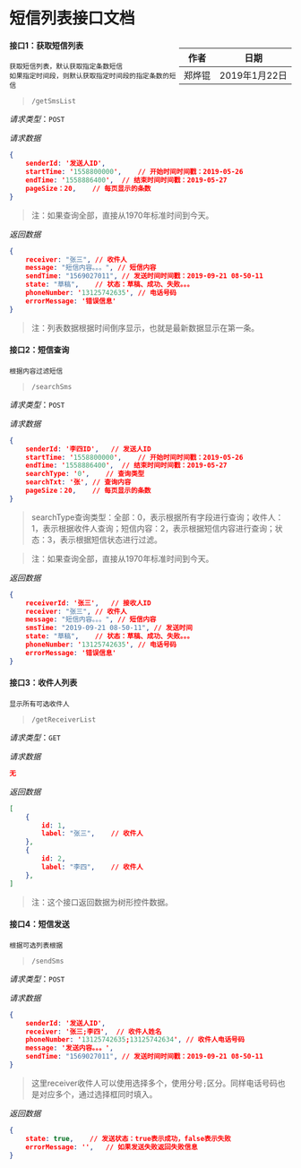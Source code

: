 # 短信列表接口文档

<div style="float:right">

|作者|日期|
|----|---|
|郑烨锟|2019年1月22日|

</div>

#### 接口1：获取短信列表

	获取短信列表，默认获取指定条数短信
	如果指定时间段，则默认获取指定时间段的指定条数的短信

> `/getSmsList`

*请求类型*：`POST`

*请求数据*

```json
{
	senderId: '发送人ID',
	startTime: '1558800000',	// 开始时间时间戳：2019-05-26
	endTime: '1558886400',	// 结束时间时间戳：2019-05-27
	pageSize：20,	// 每页显示的条数
}
```

> 注：如果查询全部，直接从1970年标准时间到今天。

*返回数据*

```json
{
	receiver: "张三",	// 收件人
	message: "短信内容。。。",	// 短信内容
	sendTime: "1569027011",	// 发送时间时间戳：2019-09-21 08-50-11
	state: "草稿",	// 状态：草稿、成功、失败。。。
	phoneNumber: '13125742635',	// 电话号码
	errorMessage: '错误信息'
}
```

> 注：列表数据根据时间倒序显示，也就是最新数据显示在第一条。

#### 接口2：短信查询

	根据内容过滤短信

> `/searchSms`

*请求类型*：`POST`

*请求数据*

```json
{
	senderId: '李四ID',	// 发送人ID
	startTime: '1558800000',	// 开始时间时间戳：2019-05-26
	endTime: '1558886400',	// 结束时间时间戳：2019-05-27
	searchType: '0',	// 查询类型
	searchTxt: '张',	// 查询内容
	pageSize：20,	// 每页显示的条数
}
```

> searchType查询类型：全部：0，表示根据所有字段进行查询；收件人：1，表示根据收件人查询；短信内容：2，表示根据短信内容进行查询；状态：3，表示根据短信状态进行过滤。

> 注：如果查询全部，直接从1970年标准时间到今天。

*返回数据*

```json
{
	receiverId: '张三',	// 接收人ID
	receiver: "张三",	// 收件人
	message: "短信内容。。。",	// 短信内容
	smsTime: "2019-09-21 08-50-11",	// 发送时间
	state: "草稿",	// 状态：草稿、成功、失败。。。
	phoneNumber: '13125742635',	// 电话号码
	errorMessage: '错误信息'
}
```

#### 接口3：收件人列表

	显示所有可选收件人

> `/getReceiverList`

*请求类型*：`GET`

*请求数据*
```json
无
```

*返回数据*

```json
[
	{
		id: 1,
		label: "张三",	// 收件人
	},
	{
		id: 2,
		label: "李四",	// 收件人
	},
]
```

> 注：这个接口返回数据为树形控件数据。

#### 接口4：短信发送

	根据可选列表根据

> `/sendSms`

*请求类型*：`POST`

*请求数据*
```json
{
	senderId: '发送人ID',
	receiver: '张三;李四',	// 收件人姓名
	phoneNumber: '13125742635;13125742634',	// 收件人电话号码
	message: '发送内容。。。',
	sendTime: "1569027011",	// 发送时间时间戳：2019-09-21 08-50-11
}
```

> 这里receiver收件人可以使用选择多个，使用分号`;`区分。同样电话号码也是对应多个，通过选择框同时填入。

*返回数据*

```json
{
	state: true,	// 发送状态：true表示成功，false表示失败
	errorMessage: '',	// 如果发送失败返回失败信息
}
```